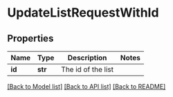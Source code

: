 # UpdateListRequestWithId

## Properties
Name | Type | Description | Notes
------------ | ------------- | ------------- | -------------
**id** | **str** | The id of the list | 

[[Back to Model list]](../README.md#documentation-for-models) [[Back to API list]](../README.md#documentation-for-api-endpoints) [[Back to README]](../README.md)


